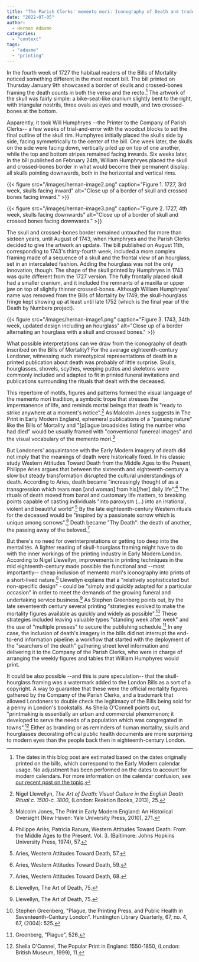 ```yaml
---
title: "The Parish Clerks' memento mori: Iconography of Death and trademark in The London Bills of Mortality, 1727-1752"
date: "2022-07-05"
author:
  - Hernan Adasme
categories: 
  - "context"
tags: 
  - "adasme"
  - "printing"
---
```


In the fourth week of 1727 the habitual readers of the Bills of Mortality noticed something different in the most recent bill. The bill printed on Thursday January 9th showcased a border of skulls and crossed-bones framing the death counts in both the verso and the recto.[^1] The artwork of the skull was fairly simple: a bike-seat-like cranium slightly bent to the right, with triangular nostrils, three ovals as eyes and mouth, and two crossed-bones at the bottom.

Apparently, it took Will Humphryes --the Printer to the Company of Parish Clerks-- a few weeks of trial-and-error with the woodcut blocks to set the final outline of the skull rim. Humphyres initially placed the skulls side by side, facing symmetrically to the center of the bill. One week later, the skulls on the side were facing down, vertically piled up on top of one another, while the top and bottom stripes remained facing inwards. Six weeks later, in the bill published on February 24th, William Humphryes placed the skull and crossed-bones border in what would become their permanent display: all skulls pointing downwards, both in the horizontal and vertical rims.

{{< figure src="/images/hernan-image2.png" caption="Figure 1. 1727, 3rd week, skulls facing inward" alt="Close up of a border of skull and crossed bones facing inward." >}}

{{< figure src="/images/hernan-image3.png" caption="Figure 2. 1727, 4th week, skulls facing downwards" alt="Close up of a border of skull and crossed bones facing downwards." >}}

The skull and crossed-bones border remained untouched for more than sixteen years, until August of 1743, when Humphryes and the Parish Clerks decided to give the artwork an update. The bill published on August 11th, corresponding to 1743's thirty-fourth week, included a more complex framing made of a sequence of a skull and the frontal view of an hourglass, set in an intercalated fashion. Adding the hourglass was not the only innovation, though. The shape of the skull printed by Humphryes in 1743 was quite different from the 1727 version. The fully frontally placed skull had a smaller cranium, and it included the remnants of a maxilla or upper jaw on top of slightly thinner crossed-bones. Although William Humphryes' name was removed from the Bills of Mortality by 1749, the skull-hourglass fringe kept showing up at least until late 1752 (which is the final year of the Death by Numbers project).

{{< figure src="/images/hernan-image1.png" caption="Figure 3. 1743, 34th week, updated design including an hourglass" alt="Close up of a border alternating an hourglass with a skull and crossed bones." >}}

What possible interpretations can we draw from the iconography of death inscribed on the Bills of Mortality? For the average eighteenth-century Londoner, witnessing such stereotypical representations of death in a printed publication about death was probably of little surprise. Skulls, hourglasses, shovels, scythes, weeping puttos and skeletons were commonly included and adapted to fit in printed funeral invitations and publications surrounding the rituals that dealt with the deceased.

This repertoire of motifs, figures and patterns formed the visual language of the memento mori tradition, a symbolic trope that stresses the impermanence of life, and reminds mortal beings that death is "ready to strike anywhere at a moment's notice".[^2] As Malcolm Jones suggests in The Print in Early Modern England, ephemeral publications of a "passing nature" like the Bills of Mortality and "[p]lague broadsides listing the number who had died" would be usually framed with "conventional funereal images" and the visual vocabulary of the memento mori.[^3]

But Londoners' acquaintance with the Early Modern imagery of death did not imply that the meanings of death were historically fixed. In his classic study Western Attitudes Toward Death from the Middle Ages to the Present, Philippe Aries argues that between the sixteenth and eighteenth-century a slow but steady transformation disrupted the cultural understandings of death. According to Aries, death became "increasingly thought of as a transgression which tears man [and woman] from his[/her] daily life".[^4] The rituals of death moved from banal and customary life matters, to breaking points capable of casting individuals "into paroxysm (...) into an irrational, violent and beautiful world".[^5] By the late eighteenth-century Western rituals for the deceased would be "inspired by a passionate sorrow which is unique among sorrows".[^6] Death became "Thy Death": the death of another, the passing away of the beloved.[^7]

But there's no need for overinterpretations or getting too deep into the mentalités. A lighter reading of skull-hourglass framing might have to do with the inner workings of the printing industry in Early Modern London. According to Nigel Llewellyn, improvements in printing techniques in the mid eighteenth-century made possible the functional and --most importantly-- cheap inclusion of memento mori's iconography into prints of a short-lived nature.[^8] Llewellyn explains that a "relatively sophisticated but non-specific design" - could be "simply and quickly adapted for a particular occasion" in order to meet the demands of the growing funeral and undertaking service business.[^9] As Stephen Greenberg points out, by the late seventeenth century several printing "strategies evolved to make the mortality figures available as quickly and widely as possible".[^10] These strategies included leaving valuable types "standing week after week" and the use of "multiple presses" to secure the publishing schedule.[^11] In any case, the inclusion of death's imagery in the bills did not interrupt the end-to-end information pipeline: a workflow that started with the deployment of the "searchers of the death" gathering street level information and delivering it to the Company of the Parish Clerks, who were in charge of arranging the weekly figures and tables that William Humphyres would print.

It could be also possible --and this is pure speculation-- that the skull-hourglass framing was a watermark added to the London Bills as a sort of a copyright. A way to guarantee that these were the official mortality figures gathered by the Company of the Parish Clerks, and a trademark that allowed Londoners to double check the legitimacy of the Bills being sold for a penny in London's bookstalls. As Sheila O'Connell points out, "printmaking is essentially an urban and commercial phenomenon; it developed to serve the needs of a population which was congregated in towns".[^12] Either as branding or as reminders of human mortality, skulls and hourglasses decorating official public health documents are more surprising to modern eyes than the people back then in eighteenth-century London.

[^1]: The dates in this blog post are estimated based on the dates originally printed on the bills, which correspond to the Early Modern calendar usage. No adjustment has been performed on the dates to account for modern calendars. For more information on the calendar confusion, see [our recent post on the topic](https://deathbynumbers.org/2022/02/14/confusion-of-calendars/).

[^2]: Nigel Llewellyn, _The Art of Death: Visual Culture in the English Death Ritual c. 1500-c. 1800_, (London: Reaktion Books, 2013), 25.

[^3]: Malcolm Jones, The Print in Early Modern England: An Historical Oversight (New Haven: Yale University Press, 2010), 271.

[^4]: Philippe Ariès, Patricia Ranum, Western Attitudes Toward Death: From the Middle Ages to the Present. Vol. 3. (Baltimore: Johns Hopkins University Press, 1974), 57.

[^5]: Aries, Western Attitudes Toward Death, 57.

[^6]: Aries, Western Attitudes Toward Death, 59.

[^7]: Aries, Western Attitudes Toward Death, 68.

[^8]: Llewellyn, The Art of Death, 75.

[^9]: Llewellyn, The Art of Death, 75.

[^10]: Stephen Greenberg, "Plague, the Printing Press, and Public Health in Seventeenth-Century London". Huntington Library Quarterly, 67, no. 4, 67, (2004): 525. 

[^11]: Greenberg, "Plague", 526.

[^12]: Sheila O'Connel, The Popular Print in England: 1550-1850, (London: British Museum, 1999), 11.
